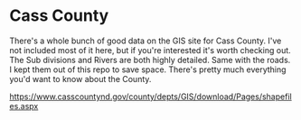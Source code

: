 Cass County
==========

There's a whole bunch of good data on the GIS site for
Cass County. I've not included most of it here, but
if you're interested it's worth checking out. The 
Sub divisions and Rivers are both highly detailed.
Same with the roads. I kept them out of this repo 
to save space. There's pretty much everything you'd
want to know about the County.

https://www.casscountynd.gov/county/depts/GIS/download/Pages/shapefiles.aspx
